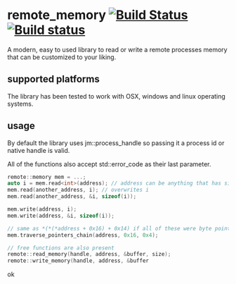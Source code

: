 # remote_memory [![Build Status](https://travis-ci.com/JustasMasiulis/remote_memory.svg?token=pq8nGGFpC3YcRv1Qh2jz&branch=master)](https://travis-ci.com/JustasMasiulis/remote_memory) [![Build status](https://ci.appveyor.com/api/projects/status/ygc8vwnowox1krjb?svg=true)](https://ci.appveyor.com/project/JustasMasiulis/remote-memory)
A modern, easy to used library to read or write a remote processes memory that can be customized to your liking.

## supported platforms
The library has been tested to work with OSX, windows and linux operating systems.

## usage
By default the library uses jm::process_handle so passing it a process id or native handle is valid.

All of the functions also accept std::error_code as their last parameter.

```cpp
remote::memory mem = ...;
auto i = mem.read<int>(address); // address can be anything that has size of 4 or 8 bytes
mem.read(another_address, i); // overwrites i
mem.read(another_address, &i, sizeof(i));

mem.write(address, i);
mem.write(address, &i, sizeof(i));

// same as *(*(*address + 0x16) + 0x14) if all of these were byte pointers
mem.traverse_pointers_chain(address, 0x16, 0x4);

// free functions are also present
remote::read_memory(handle, address, &buffer, size);
remote::write_memory(handle, address, &buffer
```
ok
